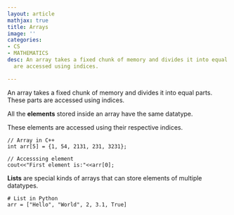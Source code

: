 ```yaml
---
layout: article
mathjax: true
title: Arrays
image: ''
categories:
- CS
- MATHEMATICS
desc: An array takes a fixed chunk of memory and divides it into equal parts which
  are accessed using indices.

---
```

An array takes a fixed chunk of memory and divides it into equal parts. These parts are accessed using indices. 

All the **elements** stored inside an array have the same datatype.

These elements are accessed using their respective indices.

    // Array in C++
    int arr[5] = {1, 54, 2131, 231, 3231};
    
    // Accesssing element
    cout<<"First element is:"<<arr[0];

**Lists** are special kinds of arrays that can store elements of multiple datatypes.

    # List in Python
    arr = ["Hello", "World", 2, 3.1, True]
    